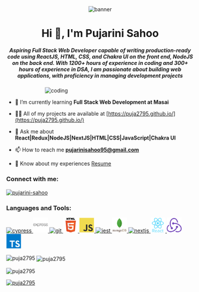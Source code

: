 <div  align="center">
  <img alt="banner" width="90%" height="400" src="https://www.analyticsinsight.net/wp-content/uploads/2022/07/Coding-is-becoming-a-growing-occupation-across-the-world-Heres-How.jpg" />
</div>

<h1 align="center">Hi 👋, I'm Pujarini Sahoo</h1>
<h5 align="center">Aspiring Full Stack Web Developer capable of writing production-ready code using ReactJS, HTML, CSS, and Chakra UI on the front end, NodeJS on the back end. With 1200+ hours of experience in coding and 300+ hours of experience in DSA, I am passionate about building web applications, with proficiency in managing development projects</h5>

<img align="right" alt="coding" width="400" src="https://camo.githubusercontent.com/ce44b3f848998271c133c7dcba1540cac117520be69e952e5af2831b403f063b/68747470733a2f2f632e74656e6f722e636f6d2f53353962506b543070716341414141432f70726f6772616d6d696e672e676966" />

<p align="left"> <a href="https://twitter.com/" target="blank"><img src="https://img.shields.io/twitter/follow/?logo=twitter&style=for-the-badge" alt="" /></a> </p>

- 🌱 I’m currently learning **Full Stack Web Development at Masai**

- 👨‍💻 All of my projects are available at [https://puja2795.github.io/](https://puja2795.github.io/)

- 💬 Ask me about **React|Redux|NodeJS|NextJS|HTML|CSS|JavaScript|Chakra UI**

- 📫 How to reach me **pujarinisahoo95@gmail.com**

- 📄 Know about my experiences [Resume](https://drive.google.com/file/d/1eB1BkHjhcgYTbuV90jL_uW1PMKLrkqP-/view)

<h3 align="left">Connect with me:</h3>
<p align="left">
<a href="https://linkedin.com/in/pujarini-sahoo" target="blank"><img align="center" src="https://raw.githubusercontent.com/rahuldkjain/github-profile-readme-generator/master/src/images/icons/Social/linked-in-alt.svg" alt="pujarini-sahoo" height="30" width="40" /></a>
</p>

<h3 align="left">Languages and Tools:</h3>
<p align="left"> <a href="https://www.cypress.io" target="_blank" rel="noreferrer"> <img src="https://raw.githubusercontent.com/simple-icons/simple-icons/6e46ec1fc23b60c8fd0d2f2ff46db82e16dbd75f/icons/cypress.svg" alt="cypress" width="40" height="40"/> </a> <a href="https://expressjs.com" target="_blank" rel="noreferrer"> <img src="https://raw.githubusercontent.com/devicons/devicon/master/icons/express/express-original-wordmark.svg" alt="express" width="40" height="40"/> </a> <a href="https://git-scm.com/" target="_blank" rel="noreferrer"> <img src="https://www.vectorlogo.zone/logos/git-scm/git-scm-icon.svg" alt="git" width="40" height="40"/> </a> <a href="https://www.w3.org/html/" target="_blank" rel="noreferrer"> <img src="https://raw.githubusercontent.com/devicons/devicon/master/icons/html5/html5-original-wordmark.svg" alt="html5" width="40" height="40"/> </a> <a href="https://developer.mozilla.org/en-US/docs/Web/JavaScript" target="_blank" rel="noreferrer"> <img src="https://raw.githubusercontent.com/devicons/devicon/master/icons/javascript/javascript-original.svg" alt="javascript" width="40" height="40"/> </a> <a href="https://jestjs.io" target="_blank" rel="noreferrer"> <img src="https://www.vectorlogo.zone/logos/jestjsio/jestjsio-icon.svg" alt="jest" width="40" height="40"/> </a> <a href="https://www.mongodb.com/" target="_blank" rel="noreferrer"> <img src="https://raw.githubusercontent.com/devicons/devicon/master/icons/mongodb/mongodb-original-wordmark.svg" alt="mongodb" width="40" height="40"/> </a> <a href="https://nextjs.org/" target="_blank" rel="noreferrer"> <img src="https://cdn.worldvectorlogo.com/logos/nextjs-2.svg" alt="nextjs" width="40" height="40"/> </a> <a href="https://reactjs.org/" target="_blank" rel="noreferrer"> <img src="https://raw.githubusercontent.com/devicons/devicon/master/icons/react/react-original-wordmark.svg" alt="react" width="40" height="40"/> </a> <a href="https://redux.js.org" target="_blank" rel="noreferrer"> <img src="https://raw.githubusercontent.com/devicons/devicon/master/icons/redux/redux-original.svg" alt="redux" width="40" height="40"/> </a> <a href="https://www.typescriptlang.org/" target="_blank" rel="noreferrer"> <img src="https://raw.githubusercontent.com/devicons/devicon/master/icons/typescript/typescript-original.svg" alt="typescript" width="40" height="40"/> </a> </p>

<p><img align="left" src="https://github-readme-stats.vercel.app/api/top-langs?username=puja2795&show_icons=true&locale=en&layout=compact" alt="puja2795" /></p>

<p>&nbsp;<img align="center" src="https://github-readme-stats.vercel.app/api?username=puja2795&show_icons=true&locale=en" alt="puja2795" /></p>

<p><img align="center" src="https://github-readme-streak-stats.herokuapp.com/?user=puja2795&" alt="puja2795" /></p>

<p align="left"> <a href="https://github.com/ryo-ma/github-profile-trophy"><img src="https://github-profile-trophy.vercel.app/?username=puja2795" alt="puja2795" /></a> </p>
